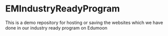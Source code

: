 # EMIndustryReadyProgram
This is a demo repository for hosting or saving the websites which we have done in our industry ready program on Edumoon
